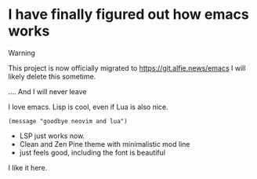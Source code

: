 # I have finally figured out how emacs works

> [!WARNING]
> This project is now officially migrated to https://git.alfie.news/emacs
> I will likely delete this sometime.

.... And I will never leave

I love emacs. Lisp is cool, even if Lua is also nice.

```emacs-lisp
(message "goodbye neovim and lua")
```

- LSP just works now.
- Clean and Zen Pine theme with minimalistic mod line
- just feels good, including the font is beautiful

I like it here.
